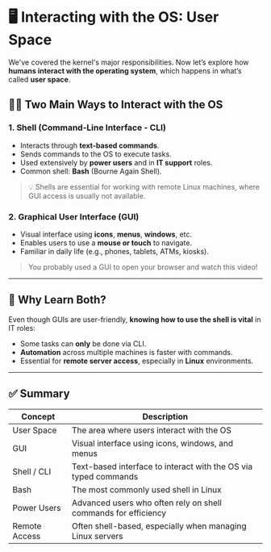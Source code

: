 # 🖥️ Interacting with the OS: User Space

We've covered the kernel's major responsibilities. Now let’s explore how **humans interact with the operating system**, which happens in what’s called **user space**.

## 🧑‍💻 Two Main Ways to Interact with the OS

### 1. **Shell (Command-Line Interface - CLI)**
- Interacts through **text-based commands**.
- Sends commands to the OS to execute tasks.
- Used extensively by **power users** and in **IT support** roles.
- Common shell: **Bash** (Bourne Again Shell).

> 💡 Shells are essential for working with remote Linux machines, where GUI access is usually not available.

### 2. **Graphical User Interface (GUI)**
- Visual interface using **icons**, **menus**, **windows**, etc.
- Enables users to use a **mouse or touch** to navigate.
- Familiar in daily life (e.g., phones, tablets, ATMs, kiosks).

> You probably used a GUI to open your browser and watch this video!

---

## 🧠 Why Learn Both?

Even though GUIs are user-friendly, **knowing how to use the shell is vital** in IT roles:

- Some tasks can **only** be done via CLI.
- **Automation** across multiple machines is faster with commands.
- Essential for **remote server access**, especially in **Linux** environments.

---

## ✅ Summary

| Concept        | Description                                                                 |
|----------------|-----------------------------------------------------------------------------|
| User Space     | The area where users interact with the OS                                   |
| GUI            | Visual interface using icons, windows, and menus                            |
| Shell / CLI    | Text-based interface to interact with the OS via typed commands             |
| Bash           | The most commonly used shell in Linux                                       |
| Power Users    | Advanced users who often rely on shell commands for efficiency              |
| Remote Access  | Often shell-based, especially when managing Linux servers                   |

